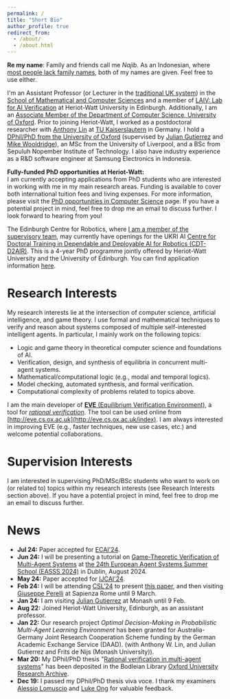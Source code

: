 ```yaml
---
permalink: /
title: "Short Bio"
author_profile: true
redirect_from: 
  - /about/
  - /about.html
---
```


**Re my name**: Family and friends call me *Najib*. As an Indonesian, where [most people lack family names](https://en.wikipedia.org/wiki/Indonesian_names#Indonesian_naming_traditions), both of my names are given. Feel free to use either.

I'm an Assistant Professor (or Lecturer in the [traditional UK system](https://en.wikipedia.org/wiki/Academic_ranks_in_the_United_Kingdom#Comparison)) in the [School of Mathematical and Computer Sciences](https://www.hw.ac.uk/uk/schools/mathematical-computer-sciences.htm) and a member of [LAIV: Lab for AI Verification](https://laiv.uk/) at Heriot-Watt University in Edinburgh. Additionally, I am an [Associate Member of the Department of Computer Science, University of Oxford](https://www.cs.ox.ac.uk/people/muhammad.najib/). Prior to joining Heriot-Watt, I worked as a postdoctoral researcher with [Anthony Lin](https://anthonywlin.github.io/) at [TU Kaiserslautern](https://arg.cs.uni-kl.de/en/gruppe/najib/) in Germany. I hold a [DPhil/PhD from the University of Oxford](https://www.cs.ox.ac.uk/people/muhammad.najib/) (supervised by [Julian Gutierrez](https://research.monash.edu/en/persons/julian-gutierrez-santiago) and [Mike Wooldridge](https://www.cs.ox.ac.uk/people/michael.wooldridge/)), an MSc from the University of Liverpool, and a BSc from Sepuluh Nopember Institute of Technology. I also have industry experience as a R&D software engineer at Samsung Electronics in Indonesia.

**Fully-funded PhD opportunities at Heriot-Watt:**  
I am currently accepting applications from PhD students who are interested in working with me in my main research areas. Funding is available to cover both international tuition fees and living expenses. For more information, please visit the [PhD opportunities in Computer Science](https://www.hw.ac.uk/uk/schools/mathematical-computer-sciences/research/phd/phd-oportunities-in-computer-science.htm) page. If you have a potential project in mind, feel free to drop me an email to discuss further. I look forward to hearing from you!

The Edinburgh Centre for Robotics, where [I am a member of the supervisory team](https://www.edinburgh-robotics.org/academics/najib-muhammad), may currently have openings for the UKRI AI [Centre for Doctoral Training in Dependable and Deployable AI for Robotics (CDT-D2AIR)](https://www.edinburgh-robotics.org/ukri-ai-centre-doctoral-training-dependable-and-deployable-ai-robotics-cdt-d2air). This is a 4-year PhD programme jointly offered by Heriot-Watt University and the University of Edinburgh. You can find application information [here](https://www.edinburgh-robotics.org/apply).

Research Interests
======
My research interests lie at the intersection of computer science, artificial intelligence, and game theory. I use formal and mathematical techniques to verify and reason about systems composed of multiple self-interested intelligent agents. In particular, I mainly work on the following topics:

+ Logic and game theory in theoretical computer science and foundations of AI.
+ Verification, design, and synthesis of equilibria in concurrent multi-agent systems.
+ Mathematical/computational logic (e.g., modal and temporal logics).
+ Model checking, automated synthesis, and formal verification.
+ Computational complexity of problems related to topics above.

I am the main developer of [**EVE** (Equilibrium Verification Environment)](https://github.com/eve-mas/eve-parity/), a tool for [*rational verification*](https://link.springer.com/article/10.1007/s10489-021-02658-y). The tool can be used online from [http://eve.cs.ox.ac.uk](http://eve.cs.ox.ac.uk/index). I am always interested in improving EVE (e.g., faster techniques, new use cases, etc.) and welcome potential collaborations.

Supervision Interests
======
I am interested in supervising PhD/MSc/BSc students who want to work on (or related to) topics within my research interests (see Research Interests section above). If you have a potential project in mind, feel free to drop me an email to discuss further.

News
=====
+ **Jul 24:** Paper accepted for [ECAI'24](https://www.ecai2024.eu/).
+ **Jun 24:** I will be presenting a tutorial on [Game-Theoretic Verification of Multi-Agent Systems](https://valvestate.github.io/talks/easss24) at [the 24th European Agent Systems Summer School (EASSS 2024)](https://euramas.github.io/easss2024/#) in Dublin, August 2024.
+ **May 24:** Paper accepted for [IJCAI'24](https://ijcai24.org/).
+ **Feb 24:** I will be attending [CSL'24](https://csl2024.github.io/Home/) to present [this paper](https://drops.dagstuhl.de/entities/document/10.4230/LIPIcs.CSL.2024.32), and then visiting [Giuseppe Perelli](https://giuseppeperelli.github.io/) at Sapienza Rome until 9 March.
+ **Jan 24:** I am visiting [Julian Gutierrez](https://research.monash.edu/en/persons/julian-gutierrez-santiago) at Monash until 9 Feb.
+ **Aug 22:** Joined Heriot-Watt University, Edinburgh, as an assistant professor.
+ **Jan 22:** Our research project *Optimal Decision-Making in Probabilistic Multi-Agent Learning Environment* has been granted for Australia-Germany Joint Research Cooperation Scheme funding by the German Academic Exchange Service (DAAD). (with Anthony W. Lin, and Julian Gutierrez and Frits de Nijs (Monash University)).
+ **Mar 20:** My DPhil/PhD thesis "[Rational verification in multi-agent systems](http://valvestate.github.io/files/ociamthesismain.pdf)" has been deposited in the Bodleian Library [Oxford University Research Archive](https://ora.ox.ac.uk/objects/uuid:6331464c-c483-48b8-b030-58e431047614).
+ **Dec 19:** I passed my DPhil/PhD thesis viva voce. I thank my examiners [Alessio Lomuscio](https://www.doc.ic.ac.uk/~alessio/) and [Luke Ong](https://www.cs.ox.ac.uk/people/luke.ong/) for valuable feedback.



